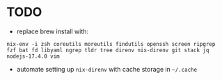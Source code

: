 # TODO

- replace brew install with:
```
nix-env -i zsh coreutils moreutils findutils openssh screen ripgrep fzf bat fd libyaml ngrep tldr tree direnv nix-direnv git stack jq nodejs-17.4.0 vim
```

- automate setting up `nix-direnv` with cache storage in `~/.cache`
